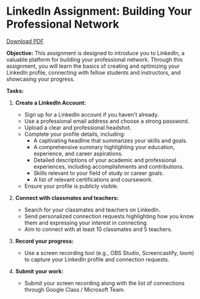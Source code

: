 # LinkedIn Assignment: Building Your Professional Network

[Download PDF](https://yasirbhutta.github.io/social-media/assignments/linkedin-assign1.pdf)

**Objective:** This assignment is designed to introduce you to LinkedIn, a valuable platform for building your professional network. Through this assignment, you will learn the basics of creating and optimizing your LinkedIn profile, connecting with fellow students and instructors, and showcasing your progress.

**Tasks:**

1. **Create a LinkedIn Account:**
    * Sign up for a LinkedIn account if you haven't already. 
    * Use a professional email address and choose a strong password.
    * Upload a clear and professional headshot.
    * Complete your profile details, including:
        * A captivating headline that summarizes your skills and goals.
        * A comprehensive summary highlighting your education, experience, and career aspirations.
        * Detailed descriptions of your academic and professional experiences, including accomplishments and contributions.
        * Skills relevant to your field of study or career goals.
        * A list of relevant certifications and coursework.
    * Ensure your profile is publicly visible.

2. **Connect with classmates and teachers:**
    * Search for your classmates and teachers on LinkedIn.
    * Send personalized connection requests highlighting how you know them and expressing your interest in connecting.
    * Aim to connect with at least 10 classmates and 5 teachers.

3. **Record your progress:**
    * Use a screen recording tool (e.g., OBS Studio, Screencastify, loom) to capture your LinkedIn profile and connection requests.
    
4. **Submit your work:**
    * Submit your screen recording along with the list of connections through Google Class / Microsoft Team.

